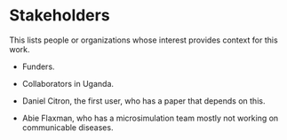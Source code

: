 # Stakeholders

This lists people or organizations whose interest
provides context for this work.


 - Funders.

 - Collaborators in Uganda.
 
 - Daniel Citron, the first user, who has a paper that depends on this.

 - Abie Flaxman, who has a microsimulation team mostly not working
   on communicable diseases.

